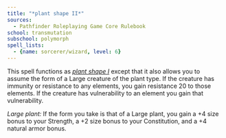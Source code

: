 ```yaml
---
title: "*plant shape II*"
sources:
  - Pathfinder Roleplaying Game Core Rulebook
school: transmutation
subschool: polymorph
spell_lists:
  - {name: sorcerer/wizard, level: 6}
---
```


This spell functions as [*plant shape I*](/spells/plant-shape-i/) except that it also allows you to assume the form of a Large creature of the plant type. If the creature has immunity or resistance to any elements, you gain resistance 20 to those elements. If the creature has vulnerability to an element you gain that vulnerability.

*Large plant:* If the form you take is that of a Large plant, you gain a +4 size bonus to your Strength, a +2 size bonus to your Constitution, and a +4 natural armor bonus.

